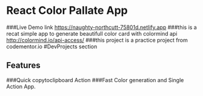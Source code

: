 # React Color Pallate App

 ###Live Demo link https://naughty-northcutt-75801d.netlify.app
 ###this is a recat simple app to generate beautifull color card with colormind api http://colormind.io/api-access/
 ###this project is a practice project from codementor.io #DevProjects section


## Features

###Quick copytoclipboard Action
###Fast Color generation and Single Action App.
